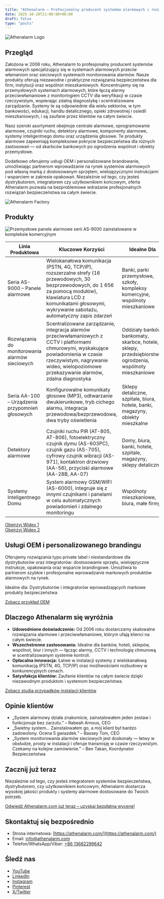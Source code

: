 ```yaml
---
title: "Athenalarm – Profesjonalny producent systemów alarmowych i rozwiązań do monitorowania alarmów sieciowych"
date: 2025-10-20T21:00:00+08:00
draft: false
type: "posts"
---
```


![Athenalarm Logo](https://athenalarm.com/wp-content/uploads/2025/05/athenalarm_home.png)

## Przegląd

Założona w 2006 roku, Athenalarm to profesjonalny producent systemów alarmowych specjalizujący się w systemach alarmowych przeciw włamaniom oraz sieciowych systemach monitorowania alarmów. Nasze produkty oferują niezawodne i praktyczne rozwiązania bezpieczeństwa dla firm, instytucji oraz wspólnot mieszkaniowych. Koncentrujemy się na przemysłowych systemach alarmowych, które łączą alarmy przeciwwłamaniowe z monitoringiem CCTV dla weryfikacji w czasie rzeczywistym, wspierając zdalną diagnostykę i scentralizowane zarządzanie. Systemy te są odpowiednie dla wielu sektorów, w tym bankowości, edukacji, handlu detalicznego, opieki zdrowotnej i osiedli mieszkaniowych, i są zaufane przez klientów na całym świecie.

Nasz szeroki asortyment obejmuje centrale alarmowe, oprogramowanie alarmowe, czujniki ruchu, detektory alarmowe, komponenty alarmowe, systemy inteligentnego domu oraz urządzenia głosowe. Te produkty alarmowe zapewniają kompleksowe pokrycie bezpieczeństwa dla różnych zastosowań — od skarbców bankowych po ogrodzenia wspólnot i obiekty przemysłowe.

Dodatkowo oferujemy usługi OEM i personalizowane brandowanie, umożliwiając partnerom wprowadzanie na rynek systemów alarmowych pod własną marką z dostosowanym sprzętem, wielojęzycznymi instrukcjami i wsparciem w zakresie opakowań. Niezależnie od tego, czy jesteś dystrybutorem, integratorem czy użytkownikiem końcowym, oferta Athenalarm pozwala na bezproblemowe wdrażanie profesjonalnych rozwiązań bezpieczeństwa na całym świecie.

![Athenalarm Factory](https://athenalarm.com/wp-content/uploads/2022/05/Athenalarm-factory-03-540.jpg)

## Produkty

![Przemysłowe panele alarmowe serii AS-9000 zainstalowane w kompleksie komercyjnym](https://athenalarm.com/wp-content/uploads/2022/05/Athenalarm-burglar-alarms-1024.jpg)

| Linia Produktowa | Kluczowe Korzyści | Idealne Dla |
|------------------|------------------|-------------|
| Seria AS-9000 – Panele alarmowe | Wielokanałowa komunikacja (PSTN, 4G, TCP/IP), rozszerzalne strefy (16 przewodowych, 30 bezprzewodowych, do 1 656 za pomocą modułów), klawiatura LCD z komunikatami głosowymi, wykrywanie sabotażu, automatyczny zapis zdarzeń | Banki, parki przemysłowe, szkoły, kompleksy komercyjne, wspólnoty mieszkaniowe |
| Rozwiązania do monitorowania alarmów sieciowych | Scentralizowane zarządzanie, integracja alarmów przeciwwłamaniowych z CCTV i platformami chmurowymi, wyskakujące powiadomienia w czasie rzeczywistym, nagrywanie wideo, wielopoziomowe przekazywanie alarmów, zdalna diagnostyka | Oddziały banków, bankomaty, skarbce, hotele, sklepy, przedsiębiorstwa, ogrodzenia, wspólnoty mieszkaniowe |
| Seria AA-100 – Urządzenia przypomnień głosowych | Konfigurowalne komunikaty głosowe (MP3), odtwarzanie dwukierunkowe, tryb cichego alarmu, integracja przewodowa/bezprzewodowa, dwa tryby oświetlenia | Sklepy detaliczne, szpitale, biura, hotele, banki, magazyny, obiekty mieszkalne |
| Detektory alarmowe | Czujniki ruchu PIR (AT-805, AT-806), fotoelektryczny czujnik dymu (AS-603PC), czujnik gazu (AS-705), cyfrowy czujnik wibracji (AS-971), kontaktron drzwiowy (AA-56), przyciski alarmowe (AA-28B, AA-07) | Domy, biura, banki, hotele, szpitale, magazyny, sklepy detaliczne |
| Systemy Inteligentnego Domu | System alarmowy GSM/WIFI (AS-6000), integruje się z innymi czujnikami i panelami w celu automatycznych powiadomień i zdalnego monitoringu | Wspólnoty mieszkaniowe, biura, małe firmy |

[Obejrzyj Wideo 1](https://www.youtube.com/watch?v=fxNFCblKrTA)  
[Obejrzyj Wideo 2](https://www.youtube.com/watch?v=FouMQpGDZNk)

## Usługi OEM i personalizowanego brandingu

Oferujemy rozwiązania typu private label i niestandardowe dla dystrybutorów oraz integratorów: dostosowanie sprzętu, wielojęzyczne instrukcje, opakowania oraz wsparcie brandingowe. Umożliwia to partnerom szybkie i profesjonalne wprowadzanie markowych produktów alarmowych na rynek.

Idealne dla: Dystrybutorów i integratorów wprowadzających markowe produkty bezpieczeństwa

[Zobacz przykład OEM](https://www.instagram.com/p/CTj0hpEjxJ0/)

## Dlaczego Athenalarm się wyróżnia

- **Udowodnione doświadczenie:** Od 2006 roku dostarczamy skalowalne rozwiązania alarmowe i przeciwwłamaniowe, którym ufają klienci na całym świecie.  
- **Wszechstronne zastosowania:** Idealne dla banków, hoteli, sklepów, wspólnot, biur i innych — łącząc alarmy, CCTV i technologię chmurową w scentralizowanym systemie kontroli.  
- **Opłacalna innowacja:** Łatwe w instalacji systemy z wielokanałową komunikacją (PSTN, 4G, TCP/IP) oraz możliwościami rozbudowy w konkurencyjnych cenach.  
- **Satysfakcja klientów:** Zaufanie klientów na całym świecie dzięki niezawodnym produktom i systemom bezpieczeństwa.

[Zobacz studia przypadków instalacji klientów](https://www.instagram.com/p/DJ0VWautwqA/?img_index=2)

## Opinie klientów

- „System alarmowy działa znakomicie, zainstalowałem jeden zestaw i funkcjonuje bez zarzutu.” – Rabeah Arnous, CEO  
- „Świetny system… Zainstalowałem go, a mój klient był bardzo zadowolony. Ocena 5 gwiazdek.” – Bassey Tom, CEO  
- „System monitorowania alarmów sieciowych jest doskonały — łatwy w obsłudze, prosty w instalacji i oferuje transmisję w czasie rzeczywistym. Czekamy na kolejne zamówienie.” – Ben Takan, Koordynator Bezpieczeństwa

## Zacznij już teraz

Niezależnie od tego, czy jesteś integratorem systemów bezpieczeństwa, dystrybutorem, czy użytkownikiem końcowym, Athenalarm dostarcza wysokiej jakości produkty i systemy alarmowe dostosowane do Twoich potrzeb.

[Odwiedź Athenalarm.com już teraz – uzyskaj bezpłatną wycenę!](https://athenalarm.com/)

## Skontaktuj się bezpośrednio

- Strona internetowa: [https://athenalarm.com/](https://athenalarm.com/)  
- Email: [info@athenalarm.com](mailto:info@athenalarm.com)  
- Telefon/WhatsApp/Viber: [+86 13662299642](https://api.whatsapp.com/send?phone=8613662299642)

## Śledź nas

- [YouTube](https://www.youtube.com/channel/UCP0_Wg3aylBn69eBIH2Fazg)  
- [LinkedIn](https://www.linkedin.com/company/athenalarm/)  
- [Instagram](https://www.instagram.com/athenalarm/)  
- [Pinterest](https://www.pinterest.com/athenalarm/)  
- [X/Twitter](https://x.com/Athenalarm)